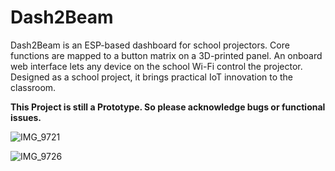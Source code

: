 # Dash2Beam
Dash2Beam is an ESP-based dashboard for school projectors. Core functions are mapped to a button matrix on a 3D-printed panel. An onboard web interface lets any device on the school Wi-Fi control the projector. Designed as a school project, it brings practical IoT innovation to the classroom.

**This Project is still a Prototype. So please acknowledge bugs or functional issues.**

![IMG_9721](https://github.com/user-attachments/assets/8eb019a3-af36-49e8-bdf1-63a68cd99f6f)



![IMG_9726](https://github.com/user-attachments/assets/859afbfa-1e41-45a0-8cad-bb66f60c26f2)



